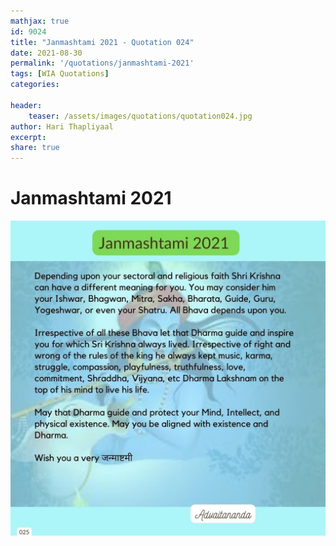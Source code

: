 ```yaml
---
mathjax: true
id: 9024
title: "Janmashtami 2021 - Quotation 024"
date: 2021-08-30
permalink: '/quotations/janmashtami-2021'
tags: [WIA Quotations] 
categories: 

header:
    teaser: /assets/images/quotations/quotation024.jpg
author: Hari Thapliyaal 
excerpt:
share: true 
---
```


# Janmashtami 2021

![Janmashtami 2021](/assets/images/quotations/quotation024.jpg)

